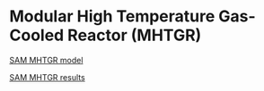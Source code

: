 # Modular High Temperature Gas-Cooled Reactor (MHTGR)

[SAM MHTGR model](mhtgr/sam_mhtgr_model.md)

[SAM MHTGR results](mhtgr/sam_mhtgr_results.md)
